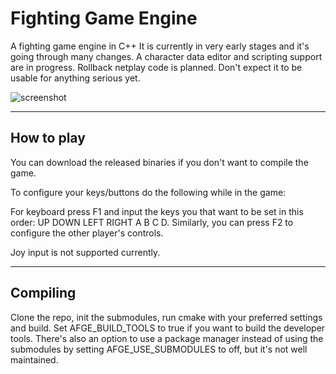 # Fighting Game Engine #

A fighting game engine in C++
It is currently in very early stages and it's going through many changes.
A character data editor and scripting support are in progress.
Rollback netplay code is planned.
Don't expect it to be usable for anything serious yet.

![screenshot](https://user-images.githubusercontent.com/39018575/97825338-20c29b80-1c9d-11eb-9d25-5287eea75cba.png "Rather outdated screenshot")


-----------------------
## How to play ##

You can download the released binaries if you don't want to compile the game.

To configure your keys/buttons do the following while in the game:

For keyboard press F1 and input the keys you that want to be set in this order: 
UP DOWN LEFT RIGHT A B C D.
Similarly, you can press F2 to configure the other player's controls.

Joy input is not supported currently.

-----------------------
## Compiling ##

Clone the repo, init the submodules, run cmake with your preferred settings and build.
Set AFGE_BUILD_TOOLS to true if you want to build the developer tools.
There's also an option to use a package manager instead of using the submodules by
setting AFGE_USE_SUBMODULES to off, but it's not well maintained.
